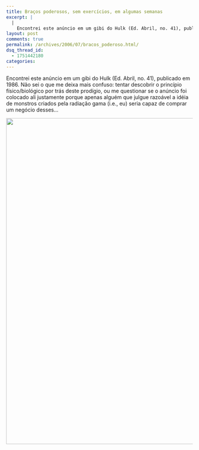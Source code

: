 ```yaml
---
title: Braços poderosos, sem exercícios, em algumas semanas
excerpt: |
  |
    Encontrei este anúncio em um gibi do Hulk (Ed. Abril, no. 41), publicado em 1986. Não sei o que me deixa mais confuso: tentar descobrir o princípio físico/biológico por trás deste prodígio, ou me questionar se o anúncio foi colocado...
layout: post
comments: true
permalink: /archives/2006/07/bracos_poderoso.html/
dsq_thread_id:
  - 1751442180
categories:
---
```

Encontrei este anúncio em um gibi do Hulk (Ed. Abril, no. 41), publicado em 1986. Não sei o que me deixa mais confuso: tentar descobrir o princípio físico/biológico por trás deste prodígio, ou me questionar se o anúncio foi colocado ali justamente porque apenas alguém que julgue razoável a idéia de monstros criados pela radiação gama (i.e., eu) seria capaz de comprar um negócio desses&#8230;

<div>
  <a href="//chester.me/archives/img/bracelete.jpg"><img class="aligncenter" title="Anúncio dos braceletes de força milagrosos, com cupom para encomendar" src="//chester.me/archives/img/bracelete.jpg" alt="" width="610" height="880" /></a>
</div>
